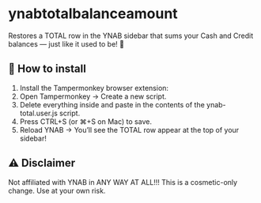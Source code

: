 # ynabtotalbalanceamount
Restores a TOTAL row in the YNAB sidebar that sums your Cash and Credit balances — just like it used to be! 🎉

🚀 How to install
---
1. Install the Tampermonkey browser extension:
2. Open Tampermonkey → Create a new script.
3. Delete everything inside and paste in the contents of the ynab-total.user.js script.
4. Press CTRL+S (or ⌘+S on Mac) to save.
5. Reload YNAB
 → You’ll see the TOTAL row appear at the top of your sidebar!

⚠️ Disclaimer
---
Not affiliated with YNAB in ANY WAY AT ALL!!!
This is a cosmetic-only change.
Use at your own risk.
